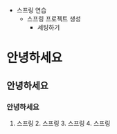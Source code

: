 - 스프링 연습
  - 스프링 프로젝트 생성
    - 세팅하기
  
# 안녕하세요
## 안녕하세요
### 안녕하세요

1. 스프링
   2. 스프링
   3. 스프링
      4. 스프링

